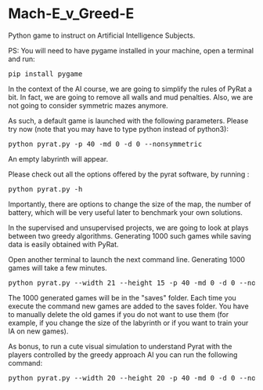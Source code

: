 # Mach-E_v_Greed-E
Python game to instruct on Artificial Intelligence Subjects.


PS: You will need to have pygame installed in your machine, open a terminal and run:

<pre>pip install pygame</pre> 

In the context of the AI course, we are going to simplify the rules of PyRat a bit.
In fact, we are going to remove all walls and mud penalties. Also, we are not going to consider symmetric mazes anymore.

As such, a default game is launched with the following parameters. Please try now (note that you may have to type python instead of python3): 

<pre>python pyrat.py -p 40 -md 0 -d 0 --nonsymmetric</pre>

An empty labyrinth will appear.

Please check out all the options offered by the pyrat software, by running : 

<pre>python pyrat.py -h</pre>

Importantly, there are options to change the size of the map, the number of battery, which will be very useful later to benchmark your own solutions. 

In the supervised and unsupervised projects, we are going to look at plays between two greedy algorithms. Generating 1000 such games while saving data is easily obtained with PyRat. 

Open another terminal to launch the next command line. Generating 1000 games will take a few minutes.

<pre>python pyrat.py --width 21 --height 15 -p 40 -md 0 -d 0 --nonsymmetric --rat AIs/manh.py --python AIs/manh.py --tests 1000 --nodrawing --synchronous --save</pre>

The 1000 generated games will be in the "saves" folder. Each time you execute the command new games are added to the saves folder. You have to manually delete the old games if you do not want to use them (for example, if you change the size of the labyrinth or if you want to train your IA on new games).

As bonus, to run a cute visual simulation to understand Pyrat with the players controlled by the greedy approach AI you can run the following command:

<pre>python pyrat.py --width 20 --height 20 -p 40 -md 0 -d 0 --nonsymmetric --rat AIs/manh.py --python AIs/manh.py</pre>
